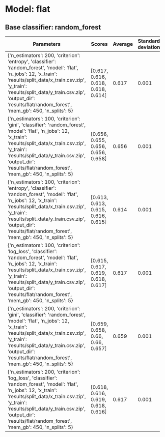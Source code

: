# Model: flat
## Base classifier: random_forest
|Parameters|Scores|Average|Standard deviation|
|----------|------|-------|------------------|
|{'n_estimators': 200, 'criterion': 'entropy', 'classifier': 'random_forest', 'model': 'flat', 'n_jobs': 12, 'x_train': 'results/split_data/x_train.csv.zip', 'y_train': 'results/split_data/y_train.csv.zip', 'output_dir': 'results/flat/random_forest', 'mem_gb': 450, 'n_splits': 5}|[0.617, 0.616, 0.618, 0.618, 0.614]|0.617|0.001|
|{'n_estimators': 100, 'criterion': 'gini', 'classifier': 'random_forest', 'model': 'flat', 'n_jobs': 12, 'x_train': 'results/split_data/x_train.csv.zip', 'y_train': 'results/split_data/y_train.csv.zip', 'output_dir': 'results/flat/random_forest', 'mem_gb': 450, 'n_splits': 5}|[0.656, 0.655, 0.656, 0.656, 0.658]|0.656|0.001|
|{'n_estimators': 100, 'criterion': 'entropy', 'classifier': 'random_forest', 'model': 'flat', 'n_jobs': 12, 'x_train': 'results/split_data/x_train.csv.zip', 'y_train': 'results/split_data/y_train.csv.zip', 'output_dir': 'results/flat/random_forest', 'mem_gb': 450, 'n_splits': 5}|[0.613, 0.613, 0.615, 0.616, 0.615]|0.614|0.001|
|{'n_estimators': 100, 'criterion': 'log_loss', 'classifier': 'random_forest', 'model': 'flat', 'n_jobs': 12, 'x_train': 'results/split_data/x_train.csv.zip', 'y_train': 'results/split_data/y_train.csv.zip', 'output_dir': 'results/flat/random_forest', 'mem_gb': 450, 'n_splits': 5}|[0.615, 0.617, 0.619, 0.618, 0.617]|0.617|0.001|
|{'n_estimators': 200, 'criterion': 'gini', 'classifier': 'random_forest', 'model': 'flat', 'n_jobs': 12, 'x_train': 'results/split_data/x_train.csv.zip', 'y_train': 'results/split_data/y_train.csv.zip', 'output_dir': 'results/flat/random_forest', 'mem_gb': 450, 'n_splits': 5}|[0.659, 0.658, 0.66, 0.66, 0.657]|0.659|0.001|
|{'n_estimators': 200, 'criterion': 'log_loss', 'classifier': 'random_forest', 'model': 'flat', 'n_jobs': 12, 'x_train': 'results/split_data/x_train.csv.zip', 'y_train': 'results/split_data/y_train.csv.zip', 'output_dir': 'results/flat/random_forest', 'mem_gb': 450, 'n_splits': 5}|[0.618, 0.616, 0.619, 0.618, 0.616]|0.617|0.001|
